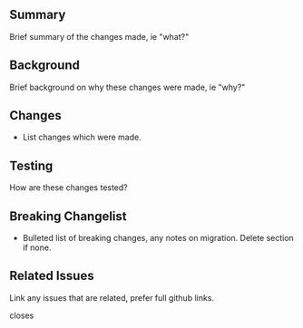 ## Summary

Brief summary of the changes made, ie "what?"

## Background

Brief background on why these changes were made, ie "why?"

## Changes

- List changes which were made. 

## Testing

How are these changes tested?

## Breaking Changelist

- Bulleted list of breaking changes, any notes on migration. Delete section if none.

## Related Issues

Link any issues that are related, prefer full github links.

closes <!-- list any issues closed here -->
